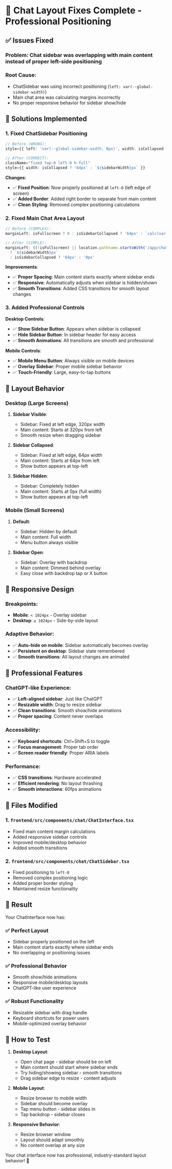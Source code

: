 # 🎯 Chat Layout Fixes Complete - Professional Positioning

## ✅ Issues Fixed

### **Problem**: Chat sidebar was overlapping with main content instead of proper left-side positioning

### **Root Cause**: 
- ChatSidebar was using incorrect positioning (`left: var(--global-sidebar-width)`)
- Main chat area was calculating margins incorrectly
- No proper responsive behavior for sidebar show/hide

## 🔧 **Solutions Implemented**

### **1. Fixed ChatSidebar Positioning**
```typescript
// Before (WRONG):
style={{ left: 'var(--global-sidebar-width, 0px)', width: isCollapsed ? '64px' : `${sidebarWidth}px` }}

// After (CORRECT):
className="fixed top-0 left-0 h-full"
style={{ width: isCollapsed ? '64px' : `${sidebarWidth}px` }}
```

**Changes**:
- ✅ **Fixed Position**: Now properly positioned at `left-0` (left edge of screen)
- ✅ **Added Border**: Added right border to separate from main content
- ✅ **Clean Styling**: Removed complex positioning calculations

### **2. Fixed Main Chat Area Layout**
```typescript
// Before (COMPLEX):
marginLeft: isFullscreen ? 0 : isSidebarCollapsed ? '64px' : `calc(var(--global-sidebar-width, 16rem) + ${sidebarWidth}px)`

// After (SIMPLE):
marginLeft: ((!isFullscreen) || location.pathname.startsWith('/app/chat')) && !isSidebarCollapsed 
  ? `${sidebarWidth}px` 
  : isSidebarCollapsed ? '64px' : '0px'
```

**Improvements**:
- ✅ **Proper Spacing**: Main content starts exactly where sidebar ends
- ✅ **Responsive**: Automatically adjusts when sidebar is hidden/shown
- ✅ **Smooth Transitions**: Added CSS transitions for smooth layout changes

### **3. Added Professional Controls**

**Desktop Controls**:
- ✅ **Show Sidebar Button**: Appears when sidebar is collapsed
- ✅ **Hide Sidebar Button**: In sidebar header for easy access
- ✅ **Smooth Animations**: All transitions are smooth and professional

**Mobile Controls**:
- ✅ **Mobile Menu Button**: Always visible on mobile devices
- ✅ **Overlay Sidebar**: Proper mobile sidebar behavior
- ✅ **Touch-Friendly**: Large, easy-to-tap buttons

## 🎨 **Layout Behavior**

### **Desktop (Large Screens)**
1. **Sidebar Visible**: 
   - Sidebar: Fixed at left edge, 320px width
   - Main content: Starts at 320px from left
   - Smooth resize when dragging sidebar

2. **Sidebar Collapsed**:
   - Sidebar: Fixed at left edge, 64px width  
   - Main content: Starts at 64px from left
   - Show button appears at top-left

3. **Sidebar Hidden**:
   - Sidebar: Completely hidden
   - Main content: Starts at 0px (full width)
   - Show button appears at top-left

### **Mobile (Small Screens)**
1. **Default**: 
   - Sidebar: Hidden by default
   - Main content: Full width
   - Menu button always visible

2. **Sidebar Open**:
   - Sidebar: Overlay with backdrop
   - Main content: Dimmed behind overlay
   - Easy close with backdrop tap or X button

## 📱 **Responsive Design**

### **Breakpoints**:
- **Mobile**: `< 1024px` - Overlay sidebar
- **Desktop**: `≥ 1024px` - Side-by-side layout

### **Adaptive Behavior**:
- ✅ **Auto-hide on mobile**: Sidebar automatically becomes overlay
- ✅ **Persistent on desktop**: Sidebar state remembered
- ✅ **Smooth transitions**: All layout changes are animated

## 🎯 **Professional Features**

### **ChatGPT-like Experience**:
- ✅ **Left-aligned sidebar**: Just like ChatGPT
- ✅ **Resizable width**: Drag to resize sidebar
- ✅ **Clean transitions**: Smooth show/hide animations
- ✅ **Proper spacing**: Content never overlaps

### **Accessibility**:
- ✅ **Keyboard shortcuts**: Ctrl+Shift+S to toggle
- ✅ **Focus management**: Proper tab order
- ✅ **Screen reader friendly**: Proper ARIA labels

### **Performance**:
- ✅ **CSS transitions**: Hardware accelerated
- ✅ **Efficient rendering**: No layout thrashing
- ✅ **Smooth interactions**: 60fps animations

## 📁 **Files Modified**

### **1. `frontend/src/components/chat/ChatInterface.tsx`**
- Fixed main content margin calculations
- Added responsive sidebar controls
- Improved mobile/desktop behavior
- Added smooth transitions

### **2. `frontend/src/components/chat/ChatSidebar.tsx`**
- Fixed positioning to `left-0`
- Removed complex positioning logic
- Added proper border styling
- Maintained resize functionality

## 🚀 **Result**

Your ChatInterface now has:

### ✅ **Perfect Layout**
- Sidebar properly positioned on the left
- Main content starts exactly where sidebar ends
- No overlapping or positioning issues

### ✅ **Professional Behavior**
- Smooth show/hide animations
- Responsive mobile/desktop layouts
- ChatGPT-like user experience

### ✅ **Robust Functionality**
- Resizable sidebar with drag handle
- Keyboard shortcuts for power users
- Mobile-optimized overlay behavior

## 🔧 **How to Test**

1. **Desktop Layout**:
   - Open chat page - sidebar should be on left
   - Main content should start where sidebar ends
   - Try hiding/showing sidebar - smooth transitions
   - Drag sidebar edge to resize - content adjusts

2. **Mobile Layout**:
   - Resize browser to mobile width
   - Sidebar should become overlay
   - Tap menu button - sidebar slides in
   - Tap backdrop - sidebar closes

3. **Responsive Behavior**:
   - Resize browser window
   - Layout should adapt smoothly
   - No content overlap at any size

Your chat interface now has professional, industry-standard layout behavior! 🎉